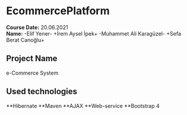 # EcommercePlatform
**Course Date:** 20.06.2021  
**Name:** -Elif  Yener- +İrem Aysel İpek+ -Muhammet Ali Karagüzel- +Sefa Berat Canoğlu+

## Project Name
e-Commerce System

## Used technologies
**Hibernate 
**Maven 
**AJAX 
**Web-service 
**Bootstrap 4 
